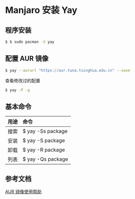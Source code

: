 # Manjaro 安装 Yay


<!--more-->

## 程序安装

```bash
$ $ sudo pacman -S yay
```

## 配置 AUR 镜像

```bash
$ yay --aururl "https://aur.tuna.tsinghua.edu.cn" --save
```

查看修改过的配置

```bash
$ yay -P -g
```

## 基本命令

| 用途 | 命令              |
| :--- | :---------------- |
| 搜索 | $ yay -Ss package |
| 安装 | $ yay -S package  |
| 卸载 | $ yay -R package  |
| 列表 | $ yay -Qs package |

## 参考文档

[AUR 镜像使用帮助](https://mirrors.tuna.tsinghua.edu.cn/help/AUR/)
